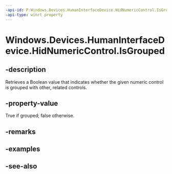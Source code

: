 ----api-id: P:Windows.Devices.HumanInterfaceDevice.HidNumericControl.IsGrouped
-api-type: winrt property
---<!-- Property syntaxpublic bool IsGrouped { get; }--># Windows.Devices.HumanInterfaceDevice.HidNumericControl.IsGrouped## -descriptionRetrieves a Boolean value that indicates whether the given numeric control is grouped with other, related controls.## -property-valueTrue if grouped; false otherwise.## -remarks## -examples## -see-also